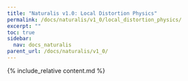 ```yaml
---
title: "Naturalis v1.0: Local Distortion Physics"
permalink: /docs/naturalis/v1_0/local_distortion_physics/
excerpt: ""
toc: true
sidebar:
  nav: docs_naturalis
parent_url: /docs/naturalis/v1_0/
---
```


{% include_relative content.md %}
